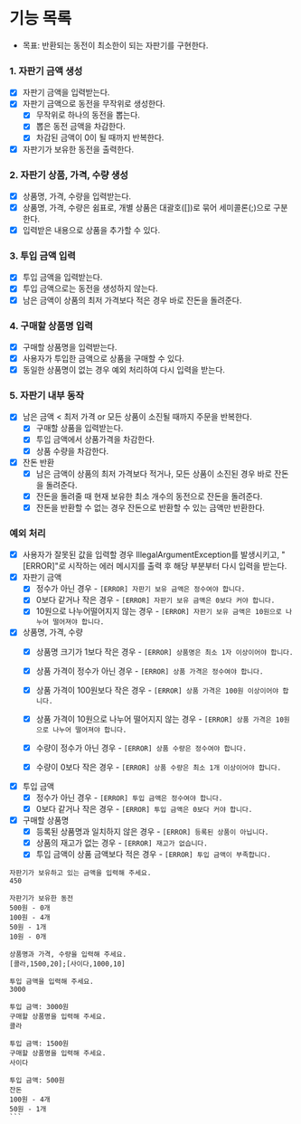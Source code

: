 # 기능 목록
- 목표: 반환되는 동전이 최소한이 되는 자판기를 구현한다.

### 1. 자판기 금액 생성
- [x] 자판기 금액을 입력받는다.
- [x] 자판기 금액으로 동전을 무작위로 생성한다.
  - [x] 무작위로 하나의 동전을 뽑는다.
  - [x] 뽑은 동전 금액을 차감한다.
  - [x] 차감된 금액이 0이 될 때까지 반복한다.
- [x] 자판기가 보유한 동전을 출력한다.

### 2. 자판기 상품, 가격, 수량 생성
- [x] 상품명, 가격, 수량을 입력받는다.
- [x] 상품명, 가격, 수량은 쉼표로, 개별 상품은 대괄호([])로 묶어 세미콜론(;)으로 구분한다.
- [x] 입력받은 내용으로 상품을 추가할 수 있다.

### 3. 투입 금액 입력
- [x] 투입 금액을 입력받는다.
- [x] 투입 금액으로는 동전을 생성하지 않는다.
- [x] 남은 금액이 상품의 최저 가격보다 적은 경우 바로 잔돈을 돌려준다.

### 4. 구매할 상품명 입력
- [x] 구매할 상품명을 입력받는다.
- [x] 사용자가 투입한 금액으로 상품을 구매할 수 있다.
- [x] 동일한 상품명이 없는 경우 예외 처리하여 다시 입력을 받는다.

### 5. 자판기 내부 동작
- [x] 남은 금액 < 최저 가격 or 모든 상품이 소진될 때까지 주문을 반복한다.
  - [x] 구매할 상품을 입력받는다.
  - [x] 투입 금액에서 상품가격을 차감한다.
  - [x] 상품 수량을 차감한다.
- [x] 잔돈 반환
  - [x] 남은 금액이 상품의 최저 가격보다 적거나, 모든 상품이 소진된 경우 바로 잔돈을 돌려준다.
  - [x] 잔돈을 돌려줄 때 현재 보유한 최소 개수의 동전으로 잔돈을 돌려준다.
  - [x] 잔돈을 반환할 수 없는 경우 잔돈으로 반환할 수 있는 금액만 반환한다.

### 예외 처리
- [x] 사용자가 잘못된 값을 입력할 경우 IllegalArgumentException를 발생시키고, "[ERROR]"로 시작하는 에러 메시지를 출력 후 해당 부분부터 다시 입력을 받는다.
- [x] 자판기 금액
  - [x] 정수가 아닌 경우 - `[ERROR] 자판기 보유 금액은 정수여야 합니다.`
  - [x] 0보다 같거나 작은 경우 - `[ERROR] 자판기 보유 금액은 0보다 커야 합니다.`
  - [x] 10원으로 나누어떨어지지 않는 경우 - `[ERROR] 자판기 보유 금액은 10원으로 나누어 떨어져야 합니다.`
- [x] 상품명, 가격, 수량
  - [x] 상품명 크기가 1보다 작은 경우 - `[ERROR] 상품명은 최소 1자 이상이어야 합니다.`

  - [x] 상품 가격이 정수가 아닌 경우 - `[ERROR] 상품 가격은 정수여야 합니다.`
  - [x] 상품 가격이 100원보다 작은 경우 - `[ERROR] 상품 가격은 100원 이상이어야 합니다.`
  - [x] 상품 가격이 10원으로 나누어 떨어지지 않는 경우 - `[ERROR] 상품 가격은 10원으로 나누어 떨어져야 합니다.`
  
  - [x] 수량이 정수가 아닌 경우 - `[ERROR] 상품 수량은 정수여야 합니다.`
  - [x] 수량이 0보다 작은 경우 - `[ERROR] 상품 수량은 최소 1개 이상이어야 합니다.`
- [x] 투입 금액
  - [x] 정수가 아닌 경우 - `[ERROR] 투입 금액은 정수여야 합니다.`
  - [x] 0보다 같거나 작은 경우 - `[ERROR] 투입 금액은 0보다 커야 합니다.`
- [x] 구매할 상품명
  - [x] 등록된 상품명과 일치하지 않은 경우 - `[ERROR] 등록된 상품이 아닙니다.`
  - [x] 상품의 재고가 없는 경우 - `[ERROR] 재고가 없습니다.`
  - [x] 투입 금액이 상품 금액보다 적은 경우 - `[ERROR] 투입 금액이 부족합니다.`

````
자판기가 보유하고 있는 금액을 입력해 주세요.
450

자판기가 보유한 동전
500원 - 0개
100원 - 4개
50원 - 1개
10원 - 0개

상품명과 가격, 수량을 입력해 주세요.
[콜라,1500,20];[사이다,1000,10]

투입 금액을 입력해 주세요.
3000

투입 금액: 3000원
구매할 상품명을 입력해 주세요.
콜라

투입 금액: 1500원
구매할 상품명을 입력해 주세요.
사이다

투입 금액: 500원
잔돈
100원 - 4개
50원 - 1개
```
